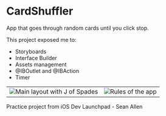 # CardShuffler

App that goes through random cards until you click stop.

This project exposed me to:
- Storyboards
- Interface Builder
- Assets management
- @IBOutlet and @IBAction
- Timer


<table>
<tr>
<td><img src="https://user-images.githubusercontent.com/4370350/196711884-f0837185-1695-4cf6-b6b3-8467e51b73e6.png" alt="Main layout with J of Spades" /></td>
<td><img src="https://user-images.githubusercontent.com/4370350/196712027-376a932d-b036-4b5b-bcf3-2943e8c9a095.png" alt="Rules of the app" /></td>
</tr>
</table>

Practice project from iOS Dev Launchpad - Sean Allen

